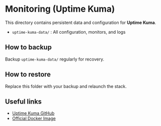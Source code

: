 # Monitoring (Uptime Kuma)

This directory contains persistent data and configuration for **Uptime Kuma**.

- `uptime-kuma-data/` : All configuration, monitors, and logs

## How to backup
Backup `uptime-kuma-data/` regularly for recovery.

## How to restore
Replace this folder with your backup and relaunch the stack.

## Useful links
- [Uptime Kuma GitHub](https://github.com/louislam/uptime-kuma)
- [Official Docker Image](https://hub.docker.com/r/louislam/uptime-kuma)
